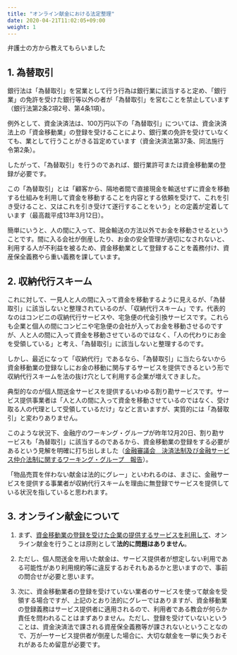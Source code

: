 ```yaml
---
title: "オンライン献金における法定整理"
date: 2020-04-21T11:02:05+09:00
weight: 1
---
```


弁護士の方から教えてもらいました  

## 1. 為替取引  
銀行法は「為替取引」を営業として行う行為は銀行業に該当すると定め、「銀行業」の免許を受けた銀行等以外の者が「為替取引」を営むことを禁止しています（銀行法第2条2項2号、第4条1項）。  

例外として、資金決済法は、100万円以下の「為替取引」については、資金決済法上の「資金移動業」の登録を受けることにより、銀行業の免許を受けていなくても、業として行うことがきる旨定めています（資金決済法第37条、同法施行令第2条）。  

したがって、「為替取引」を行うのであれば、銀行業許可または資金移動業の登録が必要です。  

この「為替取引」とは「顧客から、隔地者間で直接現金を輸送せずに資金を移動する仕組みを利用して資金を移動することを内容とする依頼を受けて、これを引き受けること、又はこれを引き受けて遂行することをいう」との定義が定着しています（最高裁平成13年3月12日）。  

簡単にいうと、人の間に入って、現金輸送の方法以外でお金を移動させるということです。間に入る会社が倒産したり、お金の安全管理が適切になされないと、利用する人が不利益を被るため、資金移動業として登録することを義務付け、資産保全義務やら重い義務を課しています。  


## 2. 収納代行スキーム  
これに対して、一見人と人の間に入って資金を移動するように見えるが、「為替取引」に該当しないと整理されているのが、「収納代行スキーム」です。代表的なのはコンビニの収納代行サービスや、宅急便の代金引換サービスです。これらも企業と個人の間にコンビニや宅急便の会社が入ってお金を移動させるのですが、人と人の間に入って資金を移動させているのではなく、「人の代わりにお金を受領している」と考え、「為替取引」に該当しないと整理するのです。  

しかし、最近になって「収納代行」であるなら、「為替取引」に当たらないから資金移動業の登録なしにお金の移動に関与するサービスを提供できるという形で収納代行スキームを法の抜け穴として利用する企業が増えてきました。  

典型的なのが個人間送金サービスを提供するいわゆる割り勘サービスです。サービス提供事業者は「人と人の間に入って資金を移動させているのではなく、受け取る人の代理として受領しているだけ」などと言いますが、実質的には「為替取引」と変わりありません。  

このような状況下、金融庁のワーキング・グループが昨年12月20日、割り勘サービスも「為替取引」に該当するのであるから、資金移動業の登録をする必要があるという見解を明確に打ち出しました（[金融審議会　決済法制及び金融サービス仲介法制に関するワーキング・グループ　報告](https://www.fsa.go.jp/singi/singi_kinyu/tosin/20191220/houkoku.pdf)）。  

「物品売買を伴わない献金は法的にグレー」といわれるのは、まさに、金融サービスを提供する事業者が収納代行スキームを理由に無登録でサービスを提供している状況を指していると思われます。  


## 3. オンライン献金について  
1. まず、<u>資金移動業の登録を受けた企業の提供するサービスを利用して</u>、オンライン献金を行うことは原則として**法的に問題はありません**。  

2. ただし、個人間送金を用いた献金は、サービス提供者が想定しない利用である可能性があり利用規約等に違反するおそれもあるかと思いますので、事前の問合せが必要と思います。  

3. 次に、資金移動業者の登録を受けていない業者のサービスを使って献金を受領する場合ですが、上記のとおり法的にグレーではありますが、資金移動業の登録義務はサービス提供者に適用されるので、利用者である教会が何らか責任を問われることはまずありません。ただし、登録を受けていないということは、資金決済法で課される資産保全義務等が課されないということなので、万が一サービス提供者が倒産した場合に、大切な献金を一挙に失うおそれがあるため留意が必要です。  


